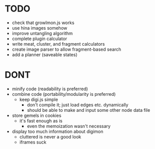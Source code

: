 # TODO
- check that growlmon.js works
- use hina images somehow
- improve untangling algorithm
- complete plugin calculator
- write meat, cluster, and fragment calculators
- create image parser to allow fragment-based search
- add a planner (saveable states)

# DONT
- minify code (readability is preferred)
- combine code (portability/modularity is preferred)
  - keep digi.js simple
    - don't compile it; just load edges etc. dynamically
    - should be able to make and input some other node data file
- store gemels in cookies
  - it's fast enough as is
    - even the memoization wasn't necessary
- display too much information about digimon
  - cluttered is never a good look
  - iframes suck
